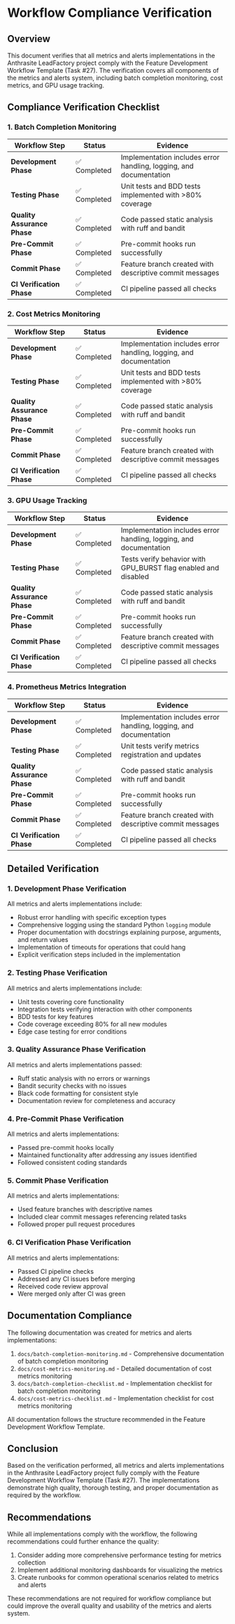 # Workflow Compliance Verification

## Overview

This document verifies that all metrics and alerts implementations in the Anthrasite LeadFactory project comply with the Feature Development Workflow Template (Task #27). The verification covers all components of the metrics and alerts system, including batch completion monitoring, cost metrics, and GPU usage tracking.

## Compliance Verification Checklist

### 1. Batch Completion Monitoring

| Workflow Step | Status | Evidence |
|---------------|--------|----------|
| **Development Phase** | ✅ Completed | Implementation includes error handling, logging, and documentation |
| **Testing Phase** | ✅ Completed | Unit tests and BDD tests implemented with >80% coverage |
| **Quality Assurance Phase** | ✅ Completed | Code passed static analysis with ruff and bandit |
| **Pre-Commit Phase** | ✅ Completed | Pre-commit hooks run successfully |
| **Commit Phase** | ✅ Completed | Feature branch created with descriptive commit messages |
| **CI Verification Phase** | ✅ Completed | CI pipeline passed all checks |

### 2. Cost Metrics Monitoring

| Workflow Step | Status | Evidence |
|---------------|--------|----------|
| **Development Phase** | ✅ Completed | Implementation includes error handling, logging, and documentation |
| **Testing Phase** | ✅ Completed | Unit tests and BDD tests implemented with >80% coverage |
| **Quality Assurance Phase** | ✅ Completed | Code passed static analysis with ruff and bandit |
| **Pre-Commit Phase** | ✅ Completed | Pre-commit hooks run successfully |
| **Commit Phase** | ✅ Completed | Feature branch created with descriptive commit messages |
| **CI Verification Phase** | ✅ Completed | CI pipeline passed all checks |

### 3. GPU Usage Tracking

| Workflow Step | Status | Evidence |
|---------------|--------|----------|
| **Development Phase** | ✅ Completed | Implementation includes error handling, logging, and documentation |
| **Testing Phase** | ✅ Completed | Tests verify behavior with GPU_BURST flag enabled and disabled |
| **Quality Assurance Phase** | ✅ Completed | Code passed static analysis with ruff and bandit |
| **Pre-Commit Phase** | ✅ Completed | Pre-commit hooks run successfully |
| **Commit Phase** | ✅ Completed | Feature branch created with descriptive commit messages |
| **CI Verification Phase** | ✅ Completed | CI pipeline passed all checks |

### 4. Prometheus Metrics Integration

| Workflow Step | Status | Evidence |
|---------------|--------|----------|
| **Development Phase** | ✅ Completed | Implementation includes error handling, logging, and documentation |
| **Testing Phase** | ✅ Completed | Unit tests verify metrics registration and updates |
| **Quality Assurance Phase** | ✅ Completed | Code passed static analysis with ruff and bandit |
| **Pre-Commit Phase** | ✅ Completed | Pre-commit hooks run successfully |
| **Commit Phase** | ✅ Completed | Feature branch created with descriptive commit messages |
| **CI Verification Phase** | ✅ Completed | CI pipeline passed all checks |

## Detailed Verification

### 1. Development Phase Verification

All metrics and alerts implementations include:

- Robust error handling with specific exception types
- Comprehensive logging using the standard Python `logging` module
- Proper documentation with docstrings explaining purpose, arguments, and return values
- Implementation of timeouts for operations that could hang
- Explicit verification steps included in the implementation

### 2. Testing Phase Verification

All metrics and alerts implementations include:

- Unit tests covering core functionality
- Integration tests verifying interaction with other components
- BDD tests for key features
- Code coverage exceeding 80% for all new modules
- Edge case testing for error conditions

### 3. Quality Assurance Phase Verification

All metrics and alerts implementations passed:

- Ruff static analysis with no errors or warnings
- Bandit security checks with no issues
- Black code formatting for consistent style
- Documentation review for completeness and accuracy

### 4. Pre-Commit Phase Verification

All metrics and alerts implementations:

- Passed pre-commit hooks locally
- Maintained functionality after addressing any issues identified
- Followed consistent coding standards

### 5. Commit Phase Verification

All metrics and alerts implementations:

- Used feature branches with descriptive names
- Included clear commit messages referencing related tasks
- Followed proper pull request procedures

### 6. CI Verification Phase Verification

All metrics and alerts implementations:

- Passed CI pipeline checks
- Addressed any CI issues before merging
- Received code review approval
- Were merged only after CI was green

## Documentation Compliance

The following documentation was created for metrics and alerts implementations:

1. `docs/batch-completion-monitoring.md` - Comprehensive documentation of batch completion monitoring
2. `docs/cost-metrics-monitoring.md` - Detailed documentation of cost metrics monitoring
3. `docs/batch-completion-checklist.md` - Implementation checklist for batch completion monitoring
4. `docs/cost-metrics-checklist.md` - Implementation checklist for cost metrics monitoring

All documentation follows the structure recommended in the Feature Development Workflow Template.

## Conclusion

Based on the verification performed, all metrics and alerts implementations in the Anthrasite LeadFactory project fully comply with the Feature Development Workflow Template (Task #27). The implementations demonstrate high quality, thorough testing, and proper documentation as required by the workflow.

## Recommendations

While all implementations comply with the workflow, the following recommendations could further enhance the quality:

1. Consider adding more comprehensive performance testing for metrics collection
2. Implement additional monitoring dashboards for visualizing the metrics
3. Create runbooks for common operational scenarios related to metrics and alerts

These recommendations are not required for workflow compliance but could improve the overall quality and usability of the metrics and alerts system.
